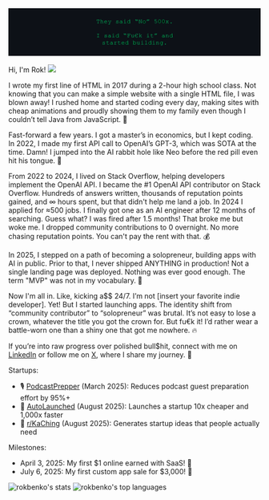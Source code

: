 <img src="./banner.png" />

Hi, I'm Rok! <img src="./wave.gif" width="20" />

I wrote my first line of HTML in 2017 during a 2-hour high school class. Not knowing that you can make a simple website with a single HTML file, I was blown away! I rushed home and started coding every day, making sites with cheap animations and proudly showing them to my family even though I couldn’t tell Java from JavaScript. 👀

Fast-forward a few years. I got a master’s in economics, but I kept coding. In 2022, I made my first API call to OpenAI’s GPT-3, which was SOTA at the time. Damn! I jumped into the AI rabbit hole like Neo before the red pill even hit his tongue. 💊

From 2022 to 2024, I lived on Stack Overflow, helping developers implement the OpenAI API. I became the #1 OpenAI API contributor on Stack Overflow. Hundreds of answers written, thousands of reputation points gained, and ∞ hours spent, but that didn't help me land a job. In 2024 I applied for ≈500 jobs. I finally got one as an AI engineer after 12 months of searching. Guess what? I was fired after 1.5 months! That broke me but woke me. I dropped community contributions to 0 overnight. No more chasing reputation points. You can't pay the rent with that. 💰

In 2025, I stepped on a path of becoming a solopreneur, building apps with AI in public. Prior to that, I never shipped ANYTHING in production! Not a single landing page was deployed. Nothing was ever good enough. The term "MVP" was not in my vocabulary. 😬

Now I'm all in. Like, kicking a$$ 24/7. I’m not [insert your favorite indie developer]. Yet! But I started launching apps. The identity shift from “community contributor” to “solopreneur” was brutal. It’s not easy to lose a crown, whatever the title you got the crown for. But fu€k it! I’d rather wear a battle-worn one than a shiny one that got me nowhere. 🔥

If you’re into raw progress over polished bull$hit, connect with me on [LinkedIn](https://www.linkedin.com/in/rokbenko) or follow me on [X](https://www.x.com/intent/follow?screen_name=rokbenko), where I share my journey. 🚀

Startups:

- 🎙️ [PodcastPrepper](https://www.podcast-prepper.com/) (March 2025): Reduces podcast guest preparation effort by 95%+
- 🚀 [AutoLaunched](https://www.autolaunched.com/) (August 2025): Launches a startup 10x cheaper and 1,000x faster
- 🤑 [r/KaChing](https://www.rkaching.com/) (August 2025): Generates startup ideas that people actually need

Milestones:

- April 3, 2025: My first $1 online earned with SaaS! 🎉
- July 6, 2025: My first custom app sale for $3,000! 🎉

<div>
  <img alt="rokbenko's stats" src="https://github-readme-stats.vercel.app/api?username=rokbenko&theme=dark&show_icons=true&hide_border=true&count_private=true" />
  <img alt="rokbenko's top languages" src="https://rokbenko-stats.vercel.app/api/top-langs/?username=rokbenko&theme=dark&show_icons=true&hide_border=true&layout=compact" />
</div>
